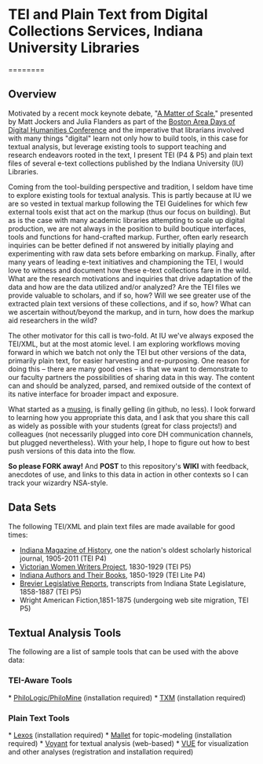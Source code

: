<h1>TEI and Plain Text from Digital Collections Services, Indiana University Libraries</h1>
========

<h2>Overview</h2>
<p>Motivated by a recent mock keynote debate, "<a href="http://digitalcommons.unl.edu/englishfacpubs/106/">A Matter of Scale</a>," presented by Matt Jockers and Julia Flanders as part of the <a href="http://nulab.neu.edu/events/dhdays2013/">Boston Area Days of Digital Humanities Conference</a> and the imperative that librarians involved with many things "digital" learn not only how to build tools, in this case for textual analysis, but leverage existing tools to 
support teaching and research endeavors rooted in the text, I present TEI (P4 & P5) and plain text files of several e-text collections published by the Indiana University (IU) Libraries.</p>  

<p>Coming from the tool-building perspective and tradition, I seldom have time to explore existing tools for textual analysis.  This is partly because at IU we are so vested in textual markup following the TEI Guidelines for which few external tools exist that act on the markup (thus our focus on building). But as is the case with many academic libraries attempting to scale up digital production, we are not always in the position to build boutique interfaces, tools and functions for hand-crafted markup.  Further, often early research inquiries can be better defined if not answered by initially playing and experimenting with raw data sets before embarking on markup.  Finally, after many years of leading e-text initiatives and championing the TEI, I would love to witness and document how these e-text collections fare in the wild.  What are the research motivations and inquiries that drive adaptation of the data and how are the data utilized and/or analyzed?  Are the TEI files we provide valuable to scholars, and if so, how?  Will we see greater use of the extracted plain text versions of these collections, and if so, how?  What can we ascertain without/beyond the markup, and in turn, how does the markup aid researchers in the wild? </p>  

<p>The other motivator for this call is two-fold.  At IU we've always exposed the TEI/XML, but at the most atomic level.  I am exploring workflows moving forward in which we batch not only the TEI but other versions of the data, primarily plain text, for easier harvesting and re-purposing.  One reason for doing this – there are many good ones – is that we want to demonstrate to our faculty partners the possibilities of sharing data in this way.  The content can and should be analyzed, parsed, and remixed outside of the context of its native interface for broader impact and exposure.</p>

<p>What started as a <a href="http://dayofdh2013.matrix.msu.edu/mdalmau/2013/04/08/oh-the-one-fun-thing/">musing</a>, is finally gelling (in github, no less).  I look forward to learning how you appropriate this data, and I ask that you share this call as widely as possible with your students (great for class projects!) and colleagues (not necessarily plugged into core DH communication channels, but plugged nevertheless).   With your help, I hope to figure out how to best push versions of this data into the flow.</p>

<p><b>So please FORK away!</b> And <b>POST</b> to this repository's <b>WIKI</b> with feedback, anecdotes of use, and links to this data in action in other contexts so I can track your wizardry NSA-style.</p>

<h2>Data Sets</h2>
The following TEI/XML and plain text files are made available for good times:

* <a href="http://dlib.indiana.edu/collections/imh/">Indiana Magazine of History</a>, one the nation's oldest scholarly historical journal, 1905-2011 (TEI P4)
* <a href="http://dlib.indiana.edu/collections/vwwp/">Victorian Women Writers Project</a>, 1830-1929 (TEI P5)
* <a href="http://www.dlib.indiana.edu/collections/inauthors/">Indiana Authors and Their Books</a>, 1850-1929 (TEI Lite P4) 
* <a href="http://www.dlib.indiana.edu/collections/law/brevier/">Brevier Legislative Reports</a>, transcripts from Indiana State Legislature, 1858-1887 (TEI P5)
* Wright American Fiction,1851-1875 (undergoing web site migration, TEI P5)

<h2>Textual Analysis Tools</h2>
The following are a list of sample tools that can be used with the above data:

<h3>TEI-Aware Tools</h3>
* <a href="http://code.google.com/p/philomine/">PhiloLogic/PhiloMine</a> (installation required) 
* <a href="http://sourceforge.net/projects/txm">TXM</a> (installation required)

<h3>Plain Text Tools</h3>
* <a href="https://github.com/richardneal/Lexos">Lexos</a> (installation required)
* <a href="http://mallet.cs.umass.edu">Mallet</a> for topic-modeling (installation required) 
* <a href="http://voyant-tools.org">Voyant</a> for textual analysis (web-based)
* <a href="https://vue.tufts.edu/">VUE</a> for visualization and other analyses (registration and installation required)
